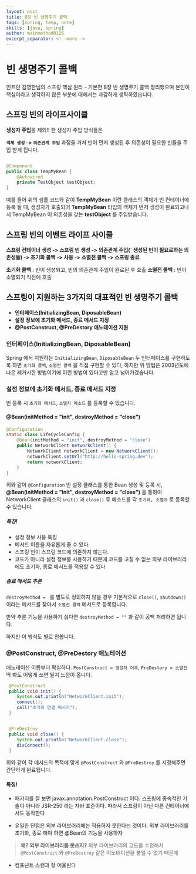 ```yaml
---
layout: post
title: 8장 빈 생명주기 콜백
tags: [spring, temp, note]
skills: [java, spring]
author: mainmethod0126
excerpt_separator: <!--more-->
---
```


# 빈 생명주기 콜백

인프런 김영한님의 스프링 핵심 원리 - 기본편 8장 빈 생명주기 콜백 정리했으며 본인이 핵심이라고 생각하지 않은 부분에 대해서는 과감하게 생략하였습니다.
<!--more-->

## 스프링 빈의 라이프사이클

**생성자 주입**을 제외!! 한 생성자 주입 방식들은

**`객체 생성` -> `의존관계 주입`** 과정을 거쳐 빈이 먼저 생성된 후 의존성이 필요한 빈들을 주입 받게 됩니다.

```java

@Component
public class TempMyBean {
    @Autowired
    private TestObject testObject;
}
```

예를 들어 위의 샘플 코드와 같이 **TempMyBean** 이란 클래스의 객체가 빈 컨테이너에 등록 될 때, 생성자가 호출되어 **TempMyBean** 타입의 객체가 먼저 생성이 완료되고나서 TempMyBean 이 의존성을 갖는 **testObject** 를 주입받습니다.

## 스프링 빈의 이벤트 라이프 사이클

**스프링 컨테이너 생성 -> 스프링 빈 생성 -> 의존관계 주입(`                                                         생성된 빈이 필요로하는 의존성들) -> 초기화 콜백 -> 사용 -> 소멸전 콜백 -> 스프링 종료**

**초기화 콜백** : 빈이 생성되고, 빈의 의존관계 주입이 완료된 후 호출
**소멸전 콜백** : 빈이 소멸되기 직전에 호출

## 스프링이 지원하는 3가지의 대표적인 빈 생명주기 콜백

- **인터페이스(InitializingBean, DiposableBean)**
- **설정 정보에 초기화 메서드, 종료 메서드 지정**
- **@PostConstruct, @PreDestory 애노테이션 지원**

### 인터페이스(InitializingBean, DiposableBean)

Spring 에서 지원하는 `InitializingBean`, `DiposableBean` 두 인터페이스를 구현하도록 하면 `초기화 콜백`, `소멸전 콜백` 을 직접 구현할 수 있다, 하지만 위 방법은 2003년도에 나온 레거시한 방법이기에 이런 방법이 있다고만 알고 넘어가겠습니다.

### 설정 정보에 초기화 메서드, 종료 메서드 지정

빈 등록 시 `초기화 메서드`, `소멸자 메소드` 를 등록할 수 있습니다.

#### @Bean(initMethod = "init", destroyMethod = "close")

```java
@Configuration
static class LifeCycleConfig {
    @Bean(initMethod = "init", destroyMethod = "close")
    public NetworkClient networkClient() {
        NetworkClient networkClient = new NetworkClient();
        networkClient.setUrl("http://hello-spring.dev");
        return networkClient;
    }
}
```

위와 같이 `@Configuration` 빈 설정 클래스를 통한 Bean 생성 및 등록 시,
**@Bean(initMethod = "init", destroyMethod = "close")** 을 통하여 NetworkClient 클래스의 `init()` 과 `close()` 두 메소드를 각 `초기화, 소멸자` 로 등록할 수 있습니다.

##### 특징!

- 설정 정보 사용 특징
- 메서드 이름을 자유롭게 줄 수 있다.
- 스프링 빈이 스프링 코드에 의존하지 않는다.
- 코드가 아니라 설정 정보를 사용하기 때문에 코드를 고칠 수 없는 외부 라이브러리에도 초기화, 종료
메서드를 적용할 수 있다

##### 종료 메서드 추론

`destroyMethod = ` 를 별도로 정의하지 않을 경우 기본적으로 `close()`, `shutdown()` 이라는 메서드를 찾아서 `소멸전 콜백` 메서드로 등록합니다.

만약 추론 기능을 사용하기 싫다면 `destroyMethod = ""` 과 같이 공백 처리하면 됩니다.

하지만 이 방식도 별로 안씁니다.

### @PostConstruct, @PreDestory 애노테이션

애노테이션 이름부터 확실하다. `PostConstruct = 생성자 이후`, `PreDestory = 소멸전`
딱 봐도 어떻게 쓰면 될지 느낌이 옵니다.

```java
 @PostConstruct
 public void init() {
    System.out.println("NetworkClient.init");
    connect();
    call("초기화 연결 메시지");
 }


 @PreDestroy
 public void close() {
    System.out.println("NetworkClient.close");
    disConnect();
 }
```

위와 같이 각 메서드의 목적에 맞게 `@PostConstruct` 와 `@PreDestroy` 를 지정해주면 간단하게 완료됩니다.

#### 특징!

- 패키지를 잘 보면 javax.annotation.PostConstruct 이다. 스프링에 종속적인 기술이 아니라 JSR-250
라는 자바 표준이다. 따라서 스프링이 아닌 다른 컨테이너에서도 동작한다

- 유일한 단점은 외부 라이브러리에는 적용하지 못한다는 것이다. 외부 라이브러리를 초기화, 종료 해야 하면
@Bean의 기능을 사용하자

> **왜? 외부 라이브러리를 못쓰지?**
> 외부 라이브러리의 코드를 수정해서  `@PostConstruct` 와 `@PreDestroy` 같은 어노태이션을 붙일 수 없기 때문에


- 컴포넌트 스캔과 잘 어울린다